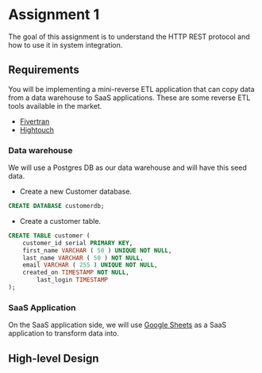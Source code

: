 # Assignment 1

The goal of this assignment is to understand the HTTP REST protocol and how to use it in system integration.

## Requirements

You will be implementing a mini-reverse ETL application that can copy data from a data warehouse to SaaS applications. These are some reverse ETL tools available in the market.
* [Fivertran](https://www.fivetran.com/)
* [Hightouch](https://hightouch.com/)

### Data warehouse

We will use a Postgres DB as our data warehouse and will have this seed data.

* Create a new Customer database.

```sql
CREATE DATABASE customerdb;
```

* Create a customer table.
```sql
CREATE TABLE customer (
	customer_id serial PRIMARY KEY,
	first_name VARCHAR ( 50 ) UNIQUE NOT NULL,
	last_name VARCHAR ( 50 ) NOT NULL,
	email VARCHAR ( 255 ) UNIQUE NOT NULL,
	created_on TIMESTAMP NOT NULL,
        last_login TIMESTAMP 
);
```

### SaaS Application

On the SaaS application side, we will use [Google Sheets](https://developers.google.com/sheets/api/quickstart/python) as a SaaS application to transform data into.

## High-level Design



